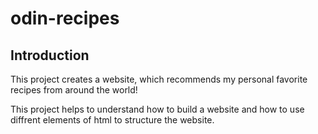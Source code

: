 # odin-recipes

## Introduction

This project creates a website, which recommends my personal favorite recipes from around the world! 

This project helps to understand how to build a website and how to use diffrent elements of html to structure the website.